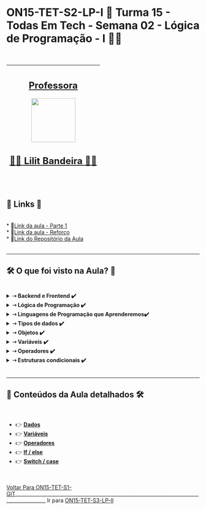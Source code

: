 # ON15-TET-S2-LP-I 🤝 Turma 15 - Todas Em Tech - Semana 02 - Lógica de Programação - I 👩‍💻

<br>
<div align="center">

| [<h2>Professora</h2><img src="https://avatars.githubusercontent.com/u/73290609?v=4" width=115><br><h2>👩‍🏫 Lilit Bandeira ✍🏽</h2>](https://github.com/lilitbandeira) |
| :---: | 
</div>
<br>

<div>
  <summary>
    <h2>🔗 Links 🔗</h2>
  </summary>
  </br>
  <div>    
    * 📌<a href="https://www.youtube.com/watch?v=WoA9SJtQSyk&list=PLymAQGA_lVagCUqYtEgogYohW4KJil1Qw&index=4">Link da aula - Parte 1</a><br/>    
    * 📌<a href="https://www.youtube.com/watch?v=fySKem9jpx0&list=PLymAQGA_lVagCUqYtEgogYohW4KJil1Qw&index=5">Link da aula - Reforço</a><br/>
    * 📌<a href="https://github.com/reprograma/ON15-TET-S2-LP-I">Link do Repositório da Aula</a><br/>
  </div>
</div>
<br>

___
## 🛠️ O que foi visto na Aula? 👀
<br>
<details>
    <summary>
      <strong>➝ Backend e Frontend ✔️</strong>
    </summary>    
    <div align="left">        
      <table border=1>             
        <tr>
          <td align="center">👉</td>                
          <td>Frontend (Client-side) -> Parte visual e de interação direta com a pessoa usuária em uma aplicação ou site.</td>                
          <td align="center">✅</td>
        </tr>
        <tr> 
          <td align="center">👉</td>
          <td>Backend (Server-side) -> Parte "que fica por trás" de uma aplicação, onde há o armazenamento de dados (banco de dados), o tratamento e processamento de dados de acordo com as regras do sistema e as validações e garantias necessárias para a segurança e a qualidade da aplicação.</td>                
          <td align="center">✅</td>
        </tr>        
      </table>               
    </div>
</details>
<details>
    <summary>
      <strong>➝ Lógica de Programação ✔️</strong>
    </summary>    
    <div align="left">        
      <table border=1>             
        <tr>
          <td align="center">👉</td>                
          <td>Como um programa funciona?</td>                
          <td align="center">✅</td>
        </tr>
        <tr> 
          <td align="center">👉</td>
          <td>Fluxos</td>                
          <td align="center">✅</td>
        </tr>
        <tr>    
          <td align="center">👉</td>            
          <td>Algoritmo</td>                
          <td align="center">✅</td>
        </tr>
	      <tr>    
          <td align="center">👉</td>            
          <td>Fluxogramas</td>                
          <td align="center">✅</td>
        </tr>	      
      </table>               
    </div>
</details>
<details>
    <summary>
      <strong>➝ Linguagens de Programação que Aprenderemos✔️</strong>
    </summary>    
    <div align="left">        
      <table border=1>             
        <tr>
          <td align="center">👉</td>                
          <td>JavaScript</td>                
          <td align="center">✅</td>
        </tr>
        <tr> 
          <td align="center">👉</td>
          <td>NodeJs (Runtime JavaScript construído no mecanismo JavaScript V8 do Chrome)</td>                
          <td align="center">✅</td>
        </tr>        
      </table>               
    </div>
</details>
<details>
    <summary>
      <strong>➝ Tipos de dados ✔️</strong>
    </summary>    
    <div align="left">        
      <table border=1>             
        <tr>
          <td align="center">👉</td>                
          <td>String</td>                
          <td align="center">✅</td>
        </tr>
        <tr> 
          <td align="center">👉</td>
          <td>Number</td>                
          <td align="center">✅</td>
        </tr>
        <tr>    
          <td align="center">👉</td>            
          <td>Boolean</td>                
          <td align="center">✅</td>
        </tr>
	<tr>    
          <td align="center">👉</td>            
          <td>undefined</td>                
          <td align="center">✅</td>
        </tr>
	<tr>    
          <td align="center">👉</td>            
          <td>null</td>                
          <td align="center">✅</td>
        </tr>
      </table>               
    </div>
</details>
<details>
    <summary>
      <strong>➝ Objetos ✔️</strong>
    </summary>    
    <div align="left">        
      <table border=1>             
        <tr>
          <td align="center">👉</td>                
          <td>Um objeto é uma coleção de dados e instruções/funcionalidades para se trabalhar com esses dados, os objetos são mapeamentos de chaves e valores, onde as chaves são strings e os valores podem ser qualquer tipo de dado. No JavaScript podemos dizer que tudo é um objeto, pois é criado a partir de um objeto pre existente na estrutura da linguagem</td>                
          <td align="center">✅</td>
        </tr>        
      </table>               
    </div>
</details>
<details>
    <summary>
      <strong>➝ Variáveis ✔️</strong>
    </summary>    
    <div align="left">        
      <table border=1>             
        <tr>
          <td align="center">👉</td>                
          <td>var, let ou const</td>                
          <td align="center">✅</td>
        </tr>
        <tr> 
          <td align="center">👉</td>
          <td>Dica de boa prática</td>                
          <td align="center">✅</td>
        </tr>
        <tr>    
          <td align="center">👉</td>            
          <td>Quando usar var, let e const?</td>                
          <td align="center">✅</td>
        </tr>
      </table>               
    </div>
</details>
<details>
    <summary>
      <strong>➝ Operadores ✔️</strong>
    </summary>    
    <div align="left">        
      <table border=1>             
        <tr>
          <td align="center">👉</td>                
          <td>Tipos: Binários, Unários e Ternário (Condicional)</td>                
          <td align="center">✅</td>
        </tr>
        <tr> 
          <td align="center">👉</td>
          <td>Operadores Aritméticos</td>                
          <td align="center">✅</td>
        </tr>
        <tr>    
          <td align="center">👉</td>            
          <td>Operadores de Atribuição</td>                
          <td align="center">✅</td>
        </tr>
	<tr>    
          <td align="center">👉</td>            
          <td>Operadores de Comparação</td>                
          <td align="center">✅</td>
        </tr>
	<tr>    
          <td align="center">👉</td>            
          <td>Operadores lógicos</td>                
          <td align="center">✅</td>
        </tr>
      </table>               
    </div>
</details>
<details>
    <summary>
      <strong>➝ Estruturas condicionais ✔️</strong>
    </summary>    
    <div align="left">        
      <table border=1>             
        <tr>
          <td align="center">👉</td>                
          <td>If ... else</td>                
          <td align="center">✅</td>
        </tr>
        <tr> 
          <td align="center">👉</td>
          <td>Switch ... case</td>                
          <td align="center">✅</td>
        </tr>        
      </table>               
    </div>
</details>
<br>

___

##  🔨 Conteúdos da Aula detalhados 🛠️
<br>

  * 👉 [**Dados** ](readme/README3.md)
  * 👉 [**Variáveis** ](readme/README4.md)
  * 👉 [**Operadores** ](readme/README5.md)
  * 👉 [**If / else** ](readme/README1.md)
  * 👉 [**Switch / case** ](readme/README2.md)

<br>

[Voltar Para ON15-TET-S1-GIT](https://github.com/AlineAlmeida85/Reprograma-Curso-Completo/tree/main/Aulas/ON15-TET-S1-GIT)___________________________________________________________________________________________ Ir para [  ON15-TET-S3-LP-II](https://github.com/AlineAlmeida85/Reprograma-Curso-Completo/tree/main/Aulas/ON15-TET-S3-LP-II)


